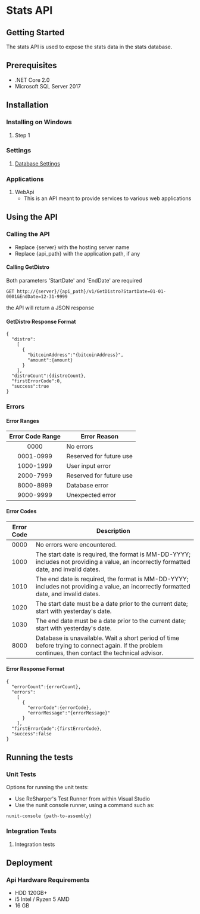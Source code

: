 # Stats API

## Getting Started

The stats API is used to expose the stats data in the stats database.

## Prerequisites

* .NET Core 2.0
* Microsoft SQL Server 2017

## Installation

### Installing on Windows

1. Step 1

### Settings

1. [Database Settings](SettingsConfiguration.md#stats-download-database-connection-settings)	

### Applications

1. WebApi
	* This is an API meant to provide services to various web applications

## Using the API

### Calling the API

* Replace {server} with the hosting server name
* Replace {api_path} with the application path, if any

#### Calling GetDistro

Both parameters 'StartDate' and 'EndDate' are required

```
GET http://{server}/{api_path}/v1/GetDistro?StartDate=01-01-0001&EndDate=12-31-9999
```

the API will return a JSON response

#### GetDistro Response Format

```
{
  "distro":
    [
      {
        "bitcoinAddress":"{bitcoinAddress}",
		"amount":{amount}
      }
    ],
  "distroCount":{distroCount},
  "firstErrorCode":0,
  "success":true
}
```

### Errors

#### Error Ranges

| Error Code Range | Error Reason            |
|:----------------:|-------------------------|
|       0000       | No errors               |
|     0001-0999    | Reserved for future use |
|     1000-1999    | User input error        |
|     2000-7999    | Reserved for future use |
|     8000-8999    | Database error          |
|     9000-9999    | Unexpected error        |

#### Error Codes

| Error Code | Description                                                                                                                                                     |
|:----------:|-----------------------------------------------------------------------------------------------------------------------------------------------------------------|
|    0000    | No errors were encountered.                                                                                                                                     |
|    1000    | The start date is required, the format is MM-DD-YYYY; includes not providing a value, an incorrectly formatted date, and invalid dates.                         |
|    1010    | The end date is required, the format is MM-DD-YYYY; includes not providing a value, an incorrectly formatted date, and invalid dates.                           |
|    1020    | The start date must be a date prior to the current date; start with yesterday's date.                                                                           |
|    1030    | The end date must be a date prior to the current date; start with yesterday's date.                                                                             |
|    8000    | Database is unavailable. Wait a short period of time before trying to connect again. If the problem continues, then contact the technical advisor.              |

#### Error Response Format

```
{
  "errorCount":{errorCount},
  "errors":
    [
      {
        "errorCode":{errorCode},
        "errorMessage":"{errorMessage}"
      }
    ],
  "firstErrorCode":{firstErrorCode},
  "success":false
}
```
	
## Running the tests

### Unit Tests

Options for running the unit tests:
* Use ReSharper's Test Runner from within Visual Studio
* Use the nunit console runner, using a command such as:
```
nunit-console {path-to-assembly}
```
	
### Integration Tests

1. Integration tests
	
## Deployment

### Api Hardware Requirements

* HDD 120GB+
* i5 Intel / Ryzen 5 AMD
* 16 GB